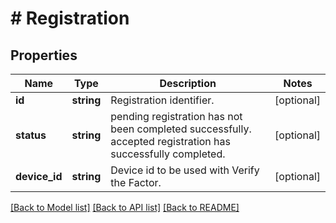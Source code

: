 # # Registration

## Properties

Name | Type | Description | Notes
------------ | ------------- | ------------- | -------------
**id** | **string** | Registration identifier. | [optional]
**status** | **string** | pending registration has not been completed successfully. accepted registration has successfully completed. | [optional]
**device_id** | **string** | Device id to be used with Verify the Factor. | [optional]

[[Back to Model list]](../../README.md#models) [[Back to API list]](../../README.md#endpoints) [[Back to README]](../../README.md)
